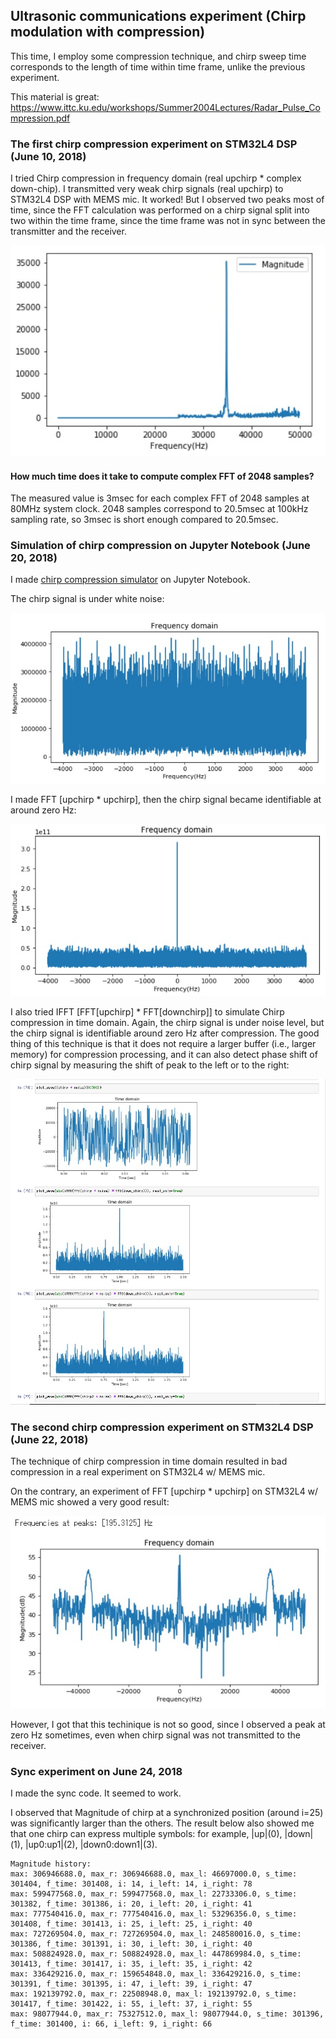 ## Ultrasonic communications experiment (Chirp modulation with compression)

This time, I employ some compression technique, and chirp sweep time corresponds to the length of time within time frame, unlike the previous experiment.

This material is great: https://www.ittc.ku.edu/workshops/Summer2004Lectures/Radar_Pulse_Compression.pdf

### The first chirp compression experiment on STM32L4 DSP (June 10, 2018)

I tried Chirp compression in frequency domain (real upchirp * complex down-chip). I transmitted very weak chirp signals (real upchirp) to STM32L4 DSP with MEMS mic. It worked! But I observed two peaks most of time, since the FFT calculation was performed on a chirp signal split into two within the time frame, since the time frame was not in sync between the transmitter and the receiver.

![upchirp_downchirp](./doc/FFT_upXdown.jpg)

#### How much time does it take to compute complex FFT of 2048 samples?

The measured value is 3msec for each complex FFT of 2048 samples at 80MHz system clock. 2048 samples correspond to 20.5msec at 100kHz sampling rate, so 3msec is short enough compared to 20.5msec.

### Simulation of chirp compression on Jupyter Notebook (June 20, 2018)

I made [chirp compression simulator](./simulation/ChirpSimulation.ipynb) on Jupyter Notebook.

The chirp signal is under white noise:

![upchirp_with_noise](./doc/Simulation_upchirp_with_noise.jpg)

I made FFT [upchirp * upchirp], then the chirp signal became identifiable at around zero Hz:

![upchirp_upchirp](./doc/Simulation_upchirp_upchirp.jpg)

I also tried IFFT [FFT[upchirp] * FFT[downchirp]] to simulate Chirp compression in time domain. Again, the chirp signal is under noise level, but the chirp signal is identifiable around zero Hz after compression. The good thing of this technique is that it does not require a larger buffer (i.e., larger memory) for compression processing, and it can also detect phase shift of chirp signal by measuring the shift of peak to the left or to the right:

![upchirp_downchirp](./doc/Simulation_upchirp_downchirp.jpg)

### The second chirp compression experiment on STM32L4 DSP (June 22, 2018)

The technique of chirp compression in time domain resulted in bad compression in a real experiment on STM32L4 w/ MEMS mic.

On the contrary, an experiment of FFT [upchirp * upchirp] on STM32L4 w/ MEMS mic showed a very good result:

![upchirp_upchirp](./doc/Experiment_upchirp_upchirp.jpg)

However, I got that this techinique is not so good, since I observed a peak at zero Hz sometimes, even when chirp signal was not transmitted to the receiver.

### Sync experiment on June 24, 2018

I made the sync code. It seemed to work.

I observed that Magnitude of chirp at a synchronized position (around i=25) was significantly larger than the others. The result below also showed me that one chirp can express multiple symbols: for example, |up|(0), |down|(1), |up0:up1|(2), |down0:down1|(3).

```
Magnitude history:
max: 306946688.0, max_r: 306946688.0, max_l: 46697000.0, s_time: 301404, f_time: 301408, i: 14, i_left: 14, i_right: 78
max: 599477568.0, max_r: 599477568.0, max_l: 22733306.0, s_time: 301382, f_time: 301386, i: 20, i_left: 20, i_right: 41
max: 777540416.0, max_r: 777540416.0, max_l: 53296356.0, s_time: 301408, f_time: 301413, i: 25, i_left: 25, i_right: 40
max: 727269504.0, max_r: 727269504.0, max_l: 248580016.0, s_time: 301386, f_time: 301391, i: 30, i_left: 30, i_right: 40
max: 508824928.0, max_r: 508824928.0, max_l: 447869984.0, s_time: 301413, f_time: 301417, i: 35, i_left: 35, i_right: 42
max: 336429216.0, max_r: 159654848.0, max_l: 336429216.0, s_time: 301391, f_time: 301395, i: 47, i_left: 39, i_right: 47
max: 192139792.0, max_r: 22508948.0, max_l: 192139792.0, s_time: 301417, f_time: 301422, i: 55, i_left: 37, i_right: 55
max: 98077944.0, max_r: 75327512.0, max_l: 98077944.0, s_time: 301396, f_time: 301400, i: 66, i_left: 9, i_right: 66
```


